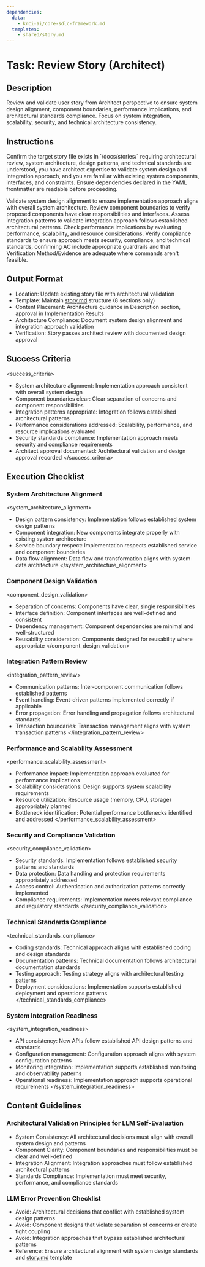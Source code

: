 ```yaml
---
dependencies:
  data:
    - krci-ai/core-sdlc-framework.md
  templates:
    - shared/story.md
---
```


# Task: Review Story (Architect)

## Description

Review and validate user story from Architect perspective to ensure system design alignment, component boundaries, performance implications, and architectural standards compliance. Focus on system integration, scalability, security, and technical architecture consistency.

## Instructions

<instructions>
Confirm the target story file exists in `/docs/stories/` requiring architectural review, system architecture, design patterns, and technical standards are understood, you have architect expertise to validate system design and integration approach, and you are familiar with existing system components, interfaces, and constraints. Ensure dependencies declared in the YAML frontmatter are readable before proceeding.

Validate system design alignment to ensure implementation approach aligns with overall system architecture. Review component boundaries to verify proposed components have clear responsibilities and interfaces. Assess integration patterns to validate integration approach follows established architectural patterns. Check performance implications by evaluating performance, scalability, and resource considerations. Verify compliance standards to ensure approach meets security, compliance, and technical standards, confirming AC include appropriate guardrails and that Verification Method/Evidence are adequate where commands aren't feasible.
</instructions>

## Output Format

- Location: Update existing story file with architectural validation
- Template: Maintain [story.md](./.krci-ai/templates/story.md) structure (8 sections only)
- Content Placement: Architecture guidance in Description section, approval in Implementation Results
- Architecture Compliance: Document system design alignment and integration approach validation
- Verification: Story passes architect review with documented design approval

## Success Criteria

<success_criteria>
- System architecture alignment: Implementation approach consistent with overall system design
- Component boundaries clear: Clear separation of concerns and component responsibilities
- Integration patterns appropriate: Integration follows established architectural patterns
- Performance considerations addressed: Scalability, performance, and resource implications evaluated
- Security standards compliance: Implementation approach meets security and compliance requirements
- Architect approval documented: Architectural validation and design approval recorded
</success_criteria>

## Execution Checklist

### System Architecture Alignment

<system_architecture_alignment>
- Design pattern consistency: Implementation follows established system design patterns
- Component integration: New components integrate properly with existing system architecture
- Service boundary respect: Implementation respects established service and component boundaries
- Data flow alignment: Data flow and transformation aligns with system data architecture
</system_architecture_alignment>

### Component Design Validation

<component_design_validation>
- Separation of concerns: Components have clear, single responsibilities
- Interface definition: Component interfaces are well-defined and consistent
- Dependency management: Component dependencies are minimal and well-structured
- Reusability consideration: Components designed for reusability where appropriate
</component_design_validation>

### Integration Pattern Review

<integration_pattern_review>
- Communication patterns: Inter-component communication follows established patterns
- Event handling: Event-driven patterns implemented correctly if applicable
- Error propagation: Error handling and propagation follows architectural standards
- Transaction boundaries: Transaction management aligns with system transaction patterns
</integration_pattern_review>

### Performance and Scalability Assessment

<performance_scalability_assessment>
- Performance impact: Implementation approach evaluated for performance implications
- Scalability considerations: Design supports system scalability requirements
- Resource utilization: Resource usage (memory, CPU, storage) appropriately planned
- Bottleneck identification: Potential performance bottlenecks identified and addressed
</performance_scalability_assessment>

### Security and Compliance Validation

<security_compliance_validation>
- Security standards: Implementation follows established security patterns and standards
- Data protection: Data handling and protection requirements appropriately addressed
- Access control: Authentication and authorization patterns correctly implemented
- Compliance requirements: Implementation meets relevant compliance and regulatory standards
</security_compliance_validation>

### Technical Standards Compliance

<technical_standards_compliance>
- Coding standards: Technical approach aligns with established coding and design standards
- Documentation patterns: Technical documentation follows architectural documentation standards
- Testing approach: Testing strategy aligns with architectural testing patterns
- Deployment considerations: Implementation supports established deployment and operations patterns
</technical_standards_compliance>

### System Integration Readiness

<system_integration_readiness>
- API consistency: New APIs follow established API design patterns and standards
- Configuration management: Configuration approach aligns with system configuration patterns
- Monitoring integration: Implementation supports established monitoring and observability patterns
- Operational readiness: Implementation approach supports operational requirements
</system_integration_readiness>

## Content Guidelines

### Architectural Validation Principles for LLM Self-Evaluation

- System Consistency: All architectural decisions must align with overall system design and patterns
- Component Clarity: Component boundaries and responsibilities must be clear and well-defined
- Integration Alignment: Integration approaches must follow established architectural patterns
- Standards Compliance: Implementation must meet security, performance, and compliance standards

### LLM Error Prevention Checklist

- Avoid: Architectural decisions that conflict with established system design patterns
- Avoid: Component designs that violate separation of concerns or create tight coupling
- Avoid: Integration approaches that bypass established architectural patterns
- Reference: Ensure architectural alignment with system design standards and [story.md](./.krci-ai/templates/story.md) template
